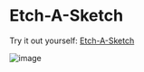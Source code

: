 # Etch-A-Sketch

Try it out yourself: [Etch-A-Sketch](https://vincentz-42.github.io/Etch-A-Sketch/)

![image](https://user-images.githubusercontent.com/49771001/128606432-c5adfde6-9701-4618-b4e5-fa08361fb105.png)

